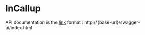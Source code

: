 # InCallup

API documentation is the [link](http://localhost:8081/swagger-ui/index.html) format : http://{base-url}/swagger-ui/index.html


		
